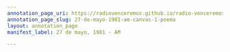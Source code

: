 ```yaml
---
annotation_page_uri: https://radiovenceremos.github.io/radio-venceremos-espanol-2/annotations/27-de-mayo-1981-am-canvas-1-poema.json
annotation_page_slug: 27-de-mayo-1981-am-canvas-1-poema
layout: annotation_page
manifest_label: 27 de mayo, 1981 - AM

---
```


